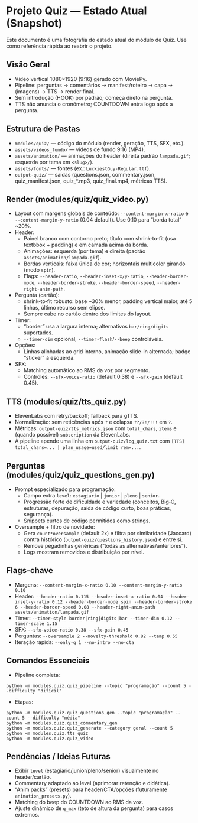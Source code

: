 # Projeto Quiz — Estado Atual (Snapshot)

Este documento é uma fotografia do estado atual do módulo de Quiz.
Use como referência rápida ao reabrir o projeto.

## Visão Geral
- Vídeo vertical 1080×1920 (9:16) gerado com MoviePy.
- Pipeline: perguntas → comentários → manifest/roteiro → capa → (imagens) → TTS → render final.
- Sem introdução (HOOK) por padrão; começa direto na pergunta.
- TTS não anuncia o cronômetro; COUNTDOWN entra logo após a pergunta.

## Estrutura de Pastas
- `modules/quiz/` — código do módulo (render, geração, TTS, SFX, etc.).
- `assets/videos_fundo/` — vídeos de fundo 9:16 (MP4).
- `assets/animation/` — animações do header (direita padrão `lampada.gif`; esquerda por tema em `<slug>/`).
- `assets/fonts/` — fontes (ex.: `LuckiestGuy-Regular.ttf`).
- `output-quiz/` — saídas (questions.json, commentary.json, quiz_manifest.json, quiz_*.mp3, quiz_final.mp4, métricas TTS).

## Render (modules/quiz/quiz_video.py)
- Layout com margens globais de conteúdo: `--content-margin-x-ratio` e `--content-margin-y-ratio` (0.04 default). Use 0.10 para “borda total” ~20%.
- Header:
  - Painel branco com contorno preto; título com shrink‑to‑fit (usa textbbox + padding) e em camada acima da borda.
  - Animações: esquerda (por tema) e direita (padrão `assets/animation/lampada.gif`).
  - Bordas verticais: faixa única de cor; horizontais multicolor girando (modo `spin`).
  - Flags: `--header-ratio`, `--header-inset-x/y-ratio`, `--header-border-mode`, `--header-border-stroke`, `--header-border-speed`, `--header-right-anim-path`.
- Pergunta (cartão):
  - shrink‑to‑fit robusto: base ~30% menor, padding vertical maior, até 5 linhas, último recurso sem elipse.
  - Sempre cabe no cartão dentro dos limites do layout.
- Timer:
  - “border” usa a largura interna; alternativos `bar/ring/digits` suportados.
  - `--timer-dim` opcional, `--timer-flash`/`--beep` controláveis.
- Opções:
  - Linhas alinhadas ao grid interno, animação slide-in alternada; badge “sticker” à esquerda.
- SFX:
  - Matching automático ao RMS da voz por segmento.
  - Controles: `--sfx-voice-ratio` (default 0.38) e `--sfx-gain` (default 0.45).

## TTS (modules/quiz/tts_quiz.py)
- ElevenLabs com retry/backoff; fallback para gTTS.
- Normalização: sem reticências após `?` e colapsa `??/?!/!!!` em `?`.
- Métricas: `output-quiz/tts_metrics.json` com `total_chars`, `items` e (quando possível) `subscription` da ElevenLabs.
- A pipeline apende uma linha em `output-quiz/log_quiz.txt` com `[TTS] total_chars=... | plan_usage=used/limit rem=...`.

## Perguntas (modules/quiz/quiz_questions_gen.py)
- Prompt especializado para programação:
  - Campo extra `level`: `estagiario` | `junior` | `pleno` | `senior`.
  - Progressão forte de dificuldade e variedade (conceitos, Big‑O, estruturas, depuração, saída de código curto, boas práticas, segurança).
  - Snippets curtos de código permitidos como strings.
- Oversample + filtro de novidade:
  - Gera `count*oversample` (default 2x) e filtra por similaridade (Jaccard) contra histórico (`output-quiz/questions_history.json`) e entre si.
  - Remove pegadinhas genéricas (“todas as alternativas/anteriores”).
  - Logs mostram removidos e distribuição por nível.

## Flags‑chave
- Margens: `--content-margin-x-ratio 0.10 --content-margin-y-ratio 0.10`
- Header: `--header-ratio 0.115 --header-inset-x-ratio 0.04 --header-inset-y-ratio 0.12 --header-border-mode spin --header-border-stroke 6 --header-border-speed 0.08 --header-right-anim-path assets/animation/lampada.gif`
- Timer: `--timer-style border|ring|digits|bar --timer-dim 0.12 --timer-scale 1.15`
- SFX: `--sfx-voice-ratio 0.38 --sfx-gain 0.45`
- Perguntas: `--oversample 2 --novelty-threshold 0.82 --temp 0.55`
- Iteração rápida: `--only-q 1 --no-intro --no-cta`

## Comandos Essenciais
- Pipeline completa:
```
python -m modules.quiz.quiz_pipeline --topic "programação" --count 5 --difficulty "difícil"
```
- Etapas:
```
python -m modules.quiz.quiz_questions_gen --topic "programação" --count 5 --difficulty "média"
python -m modules.quiz.quiz_commentary_gen
python -m modules.quiz.quiz_generate --category geral --count 5
python -m modules.quiz.tts_quiz
python -m modules.quiz.quiz_video
```

## Pendências / Ideias Futuras
- Exibir `level` (estagiario/junior/pleno/senior) visualmente no header/cartão.
- Commentary adaptado ao level (aprimorar retenção e didática).
- “Anim packs” (presets) para header/CTA/opções (futuramente `animation_presets.py`).
- Matching do beep do COUNTDOWN ao RMS da voz.
- Ajuste dinâmico de `q_max` (teto de altura da pergunta) para casos extremos.


